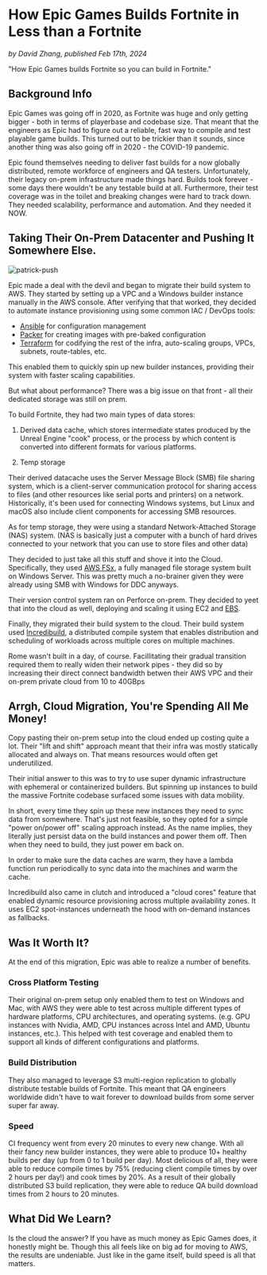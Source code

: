 # How Epic Games Builds Fortnite in Less than a Fortnite

_by David Zhang, published Feb 17th, 2024_

"How Epic Games builds Fortnite so you can build in Fortnite."

## Background Info

Epic Games was going off in 2020, as Fortnite was huge and only getting bigger - both in terms of playerbase and codebase size. That meant that the engineers as Epic had to figure out a reliable, fast way to compile and test playable game builds. This turned out to be trickier than it sounds, since another thing was also going off in 2020 - the COVID-19 pandemic.

Epic found themselves needing to deliver fast builds for a now globally distributed, remote workforce of engineers and QA testers. Unfortunately, their legacy on-prem infrastructure made things hard. Builds took forever - some days there wouldn't be any testable build at all. Furthermore, their test coverage was in the toilet and breaking changes were hard to track down. They needed scalability, performance and automation. And they needed it NOW.

## Taking Their On-Prem Datacenter and Pushing It Somewhere Else.

![patrick-push](https://firebasestorage.googleapis.com/v0/b/system-design-daily.appspot.com/o/patrick-push-meme.jpeg?alt=media&token=564f3ded-71b3-4749-b8c9-b42f7ddba4e6)

Epic made a deal with the devil and began to migrate their build system to AWS. They started by setting up a VPC and a Windows builder instance manually in the AWS console. After verifying that that worked, they decided to automate instance provisioning using some common IAC / DevOps tools:

- [Ansible](https://www.ansible.com/) for configuration management
- [Packer](https://www.packer.io/) for creating images with pre-baked configuration
- [Terraform](https://www.terraform.io/) for codifying the rest of the infra, auto-scaling groups, VPCs, subnets, route-tables, etc.

This enabled them to quickly spin up new builder instances, providing their system with faster scaling capabilities.

But what about performance? There was a big issue on that front - all their dedicated storage was still on prem.

To build Fortnite, they had two main types of data stores:

1. Derived data cache, which stores intermediate states produced by the Unreal Engine "cook" process, or the process by which content is converted into different formats for various platforms.

2. Temp storage

Their derived datacache uses the Server Message Block (SMB) file sharing system, which is a client-server communication protocol for sharing access to files (and other resources like serial ports and printers) on a network. Historically, it's been used for connecting Windows systems, but Linux and macOS also include client components for accessing SMB resources.

As for temp storage, they were using a standard Network-Attached Storage (NAS) system. (NAS is basically just a computer with a bunch of hard drives connected to your network that you can use to store files and other data)

They decided to just take all this stuff and shove it into the Cloud. Specifically, they used [AWS FSx](https://docs.aws.amazon.com/fsx/latest/WindowsGuide/what-is.html), a fully managed file storage system built on Windows Server. This was pretty much a no-brainer given they were already using SMB with Windows for DDC anyways.

Their version control system ran on Perforce on-prem. They decided to yeet that into the cloud as well, deploying and scaling it using EC2 and [EBS](https://aws.amazon.com/ebs/).

Finally, they migrated their build system to the cloud. Their build system used [Incredibuild](https://www.incredibuild.com/), a distributed compile system that enables distribution and scheduling of workloads across multiple cores on multiple machines.

Rome wasn't built in a day, of course. Facillitating their gradual transition required them to really widen their network pipes - they did so by increasing their direct connect bandwidth betwen their AWS VPC and their on-prem private cloud from 10 to 40GBps

## Arrgh, Cloud Migration, You're Spending All Me Money!

Copy pasting their on-prem setup into the cloud ended up costing quite a lot. Their "lift and shift" approach meant that their infra was mostly statically allocated and always on. That means resources would often get underutilized.

Their initial answer to this was to try to use super dynamic infrastructure with ephemeral or containerized builders. But spinning up instances to build the massive Fortnite codebase surfaced some issues with data mobility.

In short, every time they spin up these new instances they need to sync data from somewhere. That's just not feasible, so they opted for a simple "power on/power off" scaling approach instead. As the name implies, they literally just persist data on the build instances and power them off. Then when they need to build, they just power em back on.

In order to make sure the data caches are warm, they have a lambda function run periodically to sync data into the machines and warm the cache.

Incredibuild also came in clutch and introduced a "cloud cores" feature that enabled dynamic resource provisioning across multiple availability zones. It uses EC2 spot-instances underneath the hood with on-demand instances as fallbacks.

## Was It Worth It?

At the end of this migration, Epic was able to realize a number of benefits.

### Cross Platform Testing

Their original on-prem setup only enabled them to test on Windows and Mac, with AWS they were able to test across multiple different types of hardware platforms, CPU architectures, and operating systems. (e.g. GPU instances with Nvidia, AMD, CPU instances across Intel and AMD, Ubuntu instances, etc.). This helped with test coverage and enabled them to support all kinds of different configurations and platforms.

### Build Distribution

They also managed to leverage S3 multi-region replication to globally distribute testable builds of Fortnite. This meant that QA engineers worldwide didn't have to wait forever to download builds from some server super far away.

### Speed

CI frequency went from every 20 minutes to every new change. With all their fancy new builder instances, they were able to produce 10+ healthy builds per day (up from 0 to 1 build per day). Most delicious of all, they were able to reduce compile times by 75% (reducing client compile times by over 2 hours per day!) and cook times by 20%. As a result of their globally distributed S3 build replication, they were able to reduce QA build download times from 2 hours to 20 minutes.

## What Did We Learn?

Is the cloud the answer? If you have as much money as Epic Games does, it honestly might be. Though this all feels like on big ad for moving to AWS, the results are undeniable. Just like in the game itself, build speed is all that matters.
